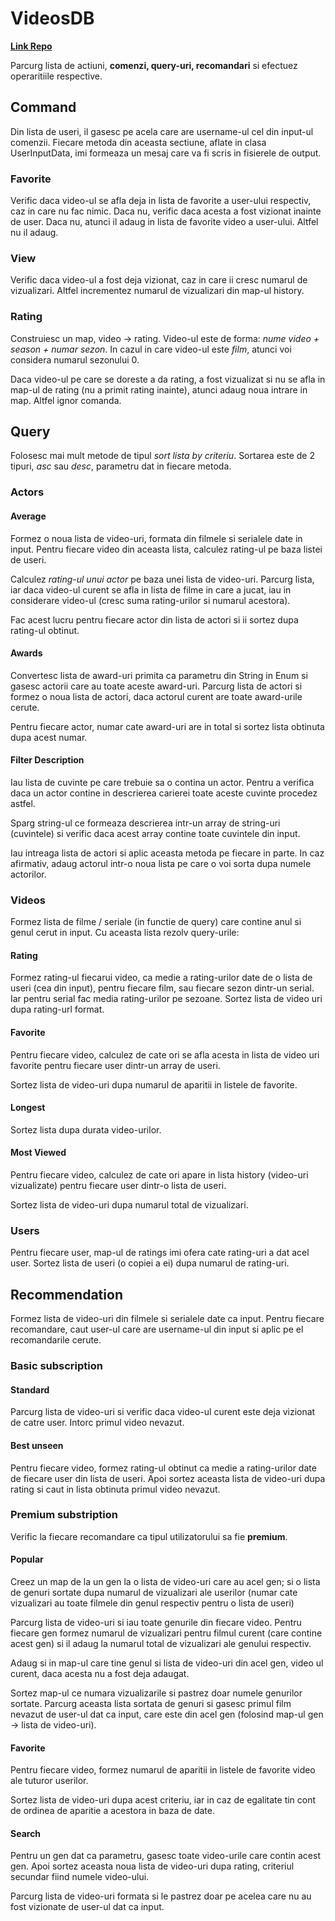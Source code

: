 # VideosDB

[**Link Repo**](https://github.com/horia274/VideosDB.git)

Parcurg lista de actiuni, **comenzi, query-uri, recomandari** si efectuez
operaritiile respective.

## Command
Din lista de useri, il gasesc pe acela care are username-ul cel din input-ul
comenzii. Fiecare metoda din aceasta sectiune, aflate in clasa UserInputData,
imi formeaza un mesaj care va fi scris in fisierele de output.

### Favorite
Verific daca video-ul se afla deja in lista de favorite a user-ului respectiv,
caz in care nu fac nimic. Daca nu, verific daca acesta a fost vizionat inainte
de user. Daca nu, atunci il adaug in lista de favorite video a user-ului.
Altfel nu il adaug.

### View
Verific daca video-ul a fost deja vizionat, caz in care ii cresc numarul de
vizualizari. Altfel incrementez numarul de vizualizari din map-ul history.

### Rating
Construiesc un map, video -> rating. Video-ul este de forma:
 *nume video + season + numar sezon*. In cazul in care video-ul este *film*,
 atunci voi considera numarul sezonului 0.

Daca video-ul pe care se doreste a da rating, a fost vizualizat si nu se afla
in map-ul de rating (nu a primit rating inainte), atunci adaug noua intrare in
map. Altfel ignor comanda.

## Query
Folosesc mai mult metode de tipul *sort lista by criteriu*. Sortarea este de 2
tipuri, *asc* sau *desc*, parametru dat in fiecare metoda.

### Actors

#### Average
Formez o noua lista de video-uri, formata din filmele si serialele date in
input. Pentru fiecare video din aceasta lista, calculez rating-ul pe baza
listei de useri.

Calculez *rating-ul unui actor* pe baza unei lista de video-uri. Parcurg
lista, iar daca video-ul curent se afla in lista de filme in care a jucat, iau
in considerare video-ul (cresc suma rating-urilor si numarul acestora).

Fac acest lucru pentru fiecare actor din lista de actori si ii sortez dupa
rating-ul obtinut.

#### Awards
Convertesc lista de award-uri primita ca parametru din String in Enum si
gasesc actorii care au toate aceste award-uri. Parcurg lista de actori si
formez o noua lista de actori, daca actorul curent are toate award-urile
cerute.

Pentru fiecare actor, numar cate award-uri are in total si sortez lista
obtinuta dupa acest numar.

#### Filter Description
Iau lista de cuvinte pe care trebuie sa o contina un actor. Pentru a verifica
daca un actor contine in descrierea carierei toate aceste cuvinte procedez
astfel.

Sparg string-ul ce formeaza descrierea intr-un array de string-uri (cuvintele)
si verific daca acest array contine toate cuvintele din input.

Iau intreaga lista de actori si aplic aceasta metoda pe fiecare in parte. In
caz afirmativ, adaug actorul intr-o noua lista pe care o voi sorta dupa numele
actorilor.

### Videos
Formez lista de filme / seriale (in functie de query) care contine anul si
genul cerut in input. Cu aceasta lista rezolv query-urile:

#### Rating
Formez rating-ul fiecarui video, ca medie a rating-urilor date de o lista de
useri (cea din input), pentru fiecare film, sau fiecare sezon dintr-un serial.
Iar pentru serial fac media rating-urilor pe sezoane. Sortez lista de video
uri dupa rating-url format.

#### Favorite
Pentru fiecare video, calculez de cate ori se afla acesta in lista de video
uri favorite pentru fiecare user dintr-un array de useri.

Sortez lista de video-uri dupa numarul de aparitii in listele de favorite.

#### Longest
Sortez lista dupa durata video-urilor.

#### Most Viewed
Pentru fiecare video, calculez de cate ori apare in lista history (video-uri
vizualizate) pentru fiecare user dintr-o lista de useri.

Sortez lista de video-uri dupa numarul total de vizualizari.

### Users
Pentru fiecare user, map-ul de ratings imi ofera cate rating-uri a dat acel
user. Sortez lista de useri (o copiei a ei) dupa numarul de rating-uri.

## Recommendation
Formez lista de video-uri din filmele si serialele date ca input.
Pentru fiecare recomandare, caut user-ul care are username-ul din input si
aplic pe el recomandarile cerute.

### Basic subscription

#### Standard
Parcurg lista de video-uri si verific daca video-ul curent este deja vizionat
de catre user. Intorc primul video nevazut.

#### Best unseen
Pentru fiecare video, formez rating-ul obtinut ca medie a rating-urilor date
de fiecare user din lista de useri. Apoi sortez aceasta lista de video-uri
dupa rating si caut in lista obtinuta primul video nevazut.

### Premium substription
Verific la fiecare recomandare ca tipul utilizatorului sa fie **premium**.

#### Popular
Creez un map de la un gen la o lista de video-uri care au acel gen; si o lista
de genuri sortate dupa numarul de vizualizari ale userilor (numar cate
vizualizari au toate filmele din genul respectiv pentru o lista de useri)

Parcurg lista de video-uri si iau toate genurile din fiecare video. Pentru
fiecare gen formez numarul de vizualizari pentru filmul curent (care contine
acest gen) si il adaug la numarul total de vizualizari ale genului respectiv.

Adaug si in map-ul care tine genul si lista de video-uri din acel gen, video
ul curent, daca acesta nu a fost deja adaugat.

Sortez map-ul ce numara vizualizarile si pastrez doar numele genurilor
sortate. Parcurg aceasta lista sortata de genuri si gasesc primul film nevazut
de user-ul dat ca input, care este din acel gen (folosind map-ul gen -> lista
de video-uri). 

#### Favorite
Pentru fiecare video, formez numarul de aparitii in listele de favorite video
ale tuturor userilor.

Sortez lista de video-uri dupa acest criteriu, iar in caz de egalitate tin
cont de ordinea de aparitie a acestora in baza de date.

#### Search
Pentru un gen dat ca parametru, gasesc toate video-urile care contin acest
gen. Apoi sortez aceasta noua lista de video-uri dupa rating, criteriul
secundar fiind numele video-ului.

Parcurg lista de video-uri formata si le pastrez doar pe acelea care nu au
fost vizionate de user-ul dat ca input.

